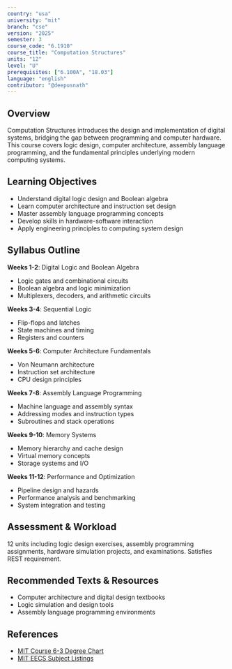 ```yaml
---
country: "usa"
university: "mit"
branch: "cse"
version: "2025"
semester: 3
course_code: "6.1910"
course_title: "Computation Structures"
units: "12"
level: "U"
prerequisites: ["6.100A", "18.03"]
language: "english"
contributor: "@deepusnath"
---
```


## Overview

Computation Structures introduces the design and implementation of digital systems, bridging the gap between programming and computer hardware. This course covers logic design, computer architecture, assembly language programming, and the fundamental principles underlying modern computing systems.

## Learning Objectives

- Understand digital logic design and Boolean algebra
- Learn computer architecture and instruction set design
- Master assembly language programming concepts
- Develop skills in hardware-software interaction
- Apply engineering principles to computing system design

## Syllabus Outline

**Weeks 1-2**: Digital Logic and Boolean Algebra
- Logic gates and combinational circuits
- Boolean algebra and logic minimization
- Multiplexers, decoders, and arithmetic circuits

**Weeks 3-4**: Sequential Logic
- Flip-flops and latches
- State machines and timing
- Registers and counters

**Weeks 5-6**: Computer Architecture Fundamentals
- Von Neumann architecture
- Instruction set architecture
- CPU design principles

**Weeks 7-8**: Assembly Language Programming
- Machine language and assembly syntax
- Addressing modes and instruction types
- Subroutines and stack operations

**Weeks 9-10**: Memory Systems
- Memory hierarchy and cache design
- Virtual memory concepts
- Storage systems and I/O

**Weeks 11-12**: Performance and Optimization
- Pipeline design and hazards
- Performance analysis and benchmarking
- System integration and testing

## Assessment & Workload

12 units including logic design exercises, assembly programming assignments, hardware simulation projects, and examinations. Satisfies REST requirement.

## Recommended Texts & Resources

- Computer architecture and digital design textbooks
- Logic simulation and design tools
- Assembly language programming environments

## References

- [MIT Course 6-3 Degree Chart](https://catalog.mit.edu/degree-charts/computer-science-engineering-course-6-3/)
- [MIT EECS Subject Listings](https://catalog.mit.edu/subjects/6/)
